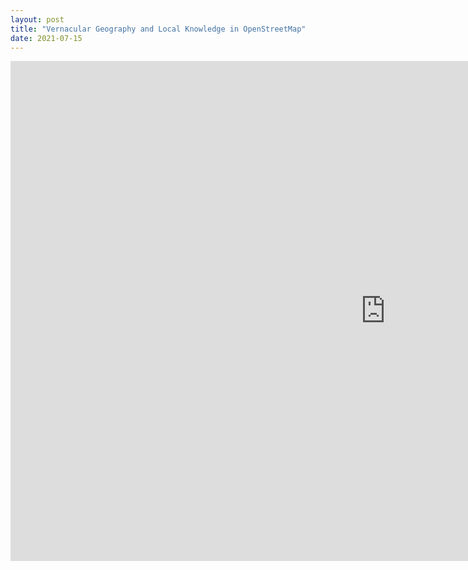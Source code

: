 ```yaml
---
layout: post
title: "Vernacular Geography and Local Knowledge in OpenStreetMap"
date: 2021-07-15
---
```



<iframe id="VernacularGeographyMap"
    title="Vernacular Geography Map"
    width="1200"
    height="800"
    frameborder="0"
    src="https://www.openstreetmap.org/export/embed.html?bbox=-2.2941035032,52.3164907934,-2.2633332014,52.3284125945&layer=mapnik&marker=-52.32131573,2.29056350">
</iframe>






